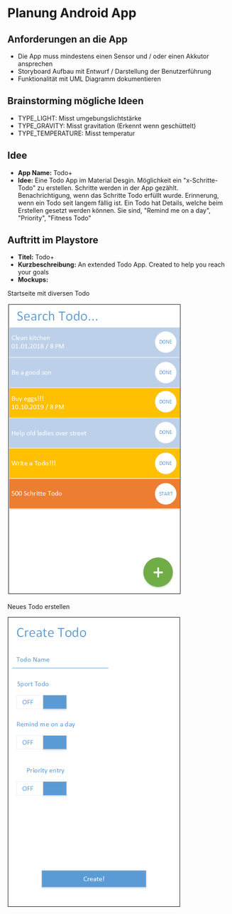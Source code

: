 # Planung Android App
## Anforderungen an die App
- Die App muss mindestens einen Sensor und / oder einen Akkutor ansprechen
- Storyboard Aufbau mit Entwurf / Darstellung der Benutzerführung
- Funktionalität mit UML Diagramm dokumentieren

## Brainstorming mögliche Ideen
- TYPE_LIGHT: Misst umgebungslichtstärke
- TYPE_GRAVITY: Misst gravitation (Erkennt wenn geschüttelt)
- TYPE_TEMPERATURE: Misst temperatur

## Idee
- __App Name:__ Todo+
- __Idee:__ Eine Todo App im Material Desgin.
Möglichkeit ein "x-Schritte-Todo" zu erstellen.
Schritte werden in der App gezählt.
Benachrichtigung, wenn das Schritte Todo erfüllt wurde.
Erinnerung, wenn ein Todo seit langem fällig ist.
Ein Todo hat Details, welche beim Erstellen gesetzt werden können.
Sie sind, "Remind me on a day", "Priority", "Fitness Todo"

## Auftritt im Playstore
- __Titel:__ Todo+
- __Kurzbeschreibung:__ An extended Todo App. Created to help you reach your goals
- __Mockups:__

Startseite mit diversen Todo

![startpage](images/Zeichnung1.png)

Neues Todo erstellen

![new_todo](images/Zeichnung3.png)

